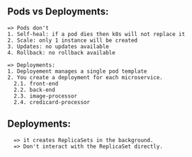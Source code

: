 ## Pods vs Deployments:
    => Pods don't
    1. Self-heal: if a pod dies then k8s will not replace it
    2. Scale: only 1 instance will be created
    3. Updates: no updates available
    4. Rollback: no rollback available

    => Deployments: 
    1. Deployement manages a single pod template
    2. You create a deployment for each microservice.
      2.1. front-end
      2.2. back-end
      2.3. image-processor
      2.4. credicard-processor


## Deployments: 
      => it creates ReplicaSets in the background.
      => Don't interact with the ReplicaSet directly.


    

    
